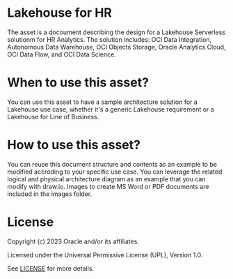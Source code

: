# Lakehouse for HR
 
The asset is a docoument describing the design for a Lakehouse Serverless solutionm for HR Analytics. The solution includes: OCI Data Integration, Autonomous Data Warehouse, OCI Objects Storage, Oracle Analytics Cloud, OCI Data Flow, and OCI Data Science.
 
# When to use this asset?
 
You can use this asset to have a sample architecture solution for a Lakehouse use case, whether it's a generic Lakehouse requirement or a Lakehouse for Line of Business.
 
# How to use this asset?
 
You can reuse this document structure and contents as an example to be modified accroding to your specific use case. You can leverage the related logical and physical architecture diagram as an example that you can modify with draw.io. Images to create MS Word or PDF documents are included in the images folder.
 
# License
 
Copyright (c) 2023 Oracle and/or its affiliates.
 
Licensed under the Universal Permissive License (UPL), Version 1.0.
 
See [LICENSE](https://github.com/oracle-devrel/technology-engineering/blob/main/LICENSE) for more details.